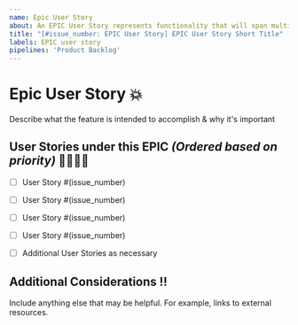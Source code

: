 ```yaml
---
name: Epic User Story
about: An EPIC User Story represents functionality that will span multiple sprints
title: "[#issue_number: EPIC User Story] EPIC User Story Short Title"
labels: EPIC user story
pipelines: 'Product Backlog'
---
```


# **Epic User Story** :boom:

Describe what the feature is intended to accomplish & why it's important


## **User Stories under this EPIC** _(Ordered based on priority)_ :family_man_woman_girl_boy:
- [ ] User Story #(issue_number)
- [ ] User Story #(issue_number)
- [ ] User Story #(issue_number)
- [ ] User Story #(issue_number)
- [ ] Additional User Stories as necessary


## **Additional Considerations** :bangbang:
Include anything else that may be helpful. For example, links to external resources.




